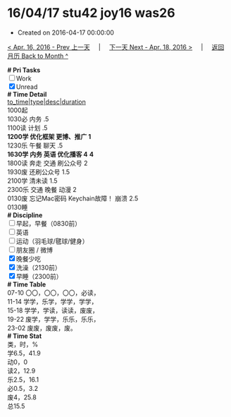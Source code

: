 # 16/04/17 stu42 joy16 was26

- Created on 2016-04-17 00:00:00

[< Apr. 16, 2016 - Prev 上一天](/lifelogs/2016/04/d16.md) &nbsp; &nbsp; | &nbsp; &nbsp; [下一天 Next - Apr. 18, 2016 >](/lifelogs/2016/04/d18.md) &nbsp; &nbsp; |  &nbsp; &nbsp; [返回月历 Back to Month ^](/lifelogs/2016/04/index.md)
<br/><div><b># Pri Tasks</b></div><div><input type="checkbox"/>Work</div><div><input checked="true" type="checkbox"/>Unread</div><div><b># Time Detail</b></div><div><u>to_time|type|desc|duration</u></div><div>1000起</div><div>1030必 内务 .5</div><div>1100读 计划 .5</div><div><b>1200学 优化框架 更博、推广 1</b></div><div>1230乐 午餐 聊天 .5</div><div><b>1630学 内务 英语 优化播客 4</b> <b>4</b></div><div>1800读 奔走 交通 刷公众号 2</div><div>1930废 还刷公众号 1.5</div><div>2100学 清未读 1.5</div><div>2300乐 交通 晚餐 动漫 2</div><div>0130废 忘记Mac密码 Keychain故障！ 崩溃 2.5</div><div>0130睡</div><div><b># Discipline</b></div><div><input type="checkbox"/>早起，早餐（0830前）</div><div><input type="checkbox"/>英语</div><div><input type="checkbox"/>运动（羽毛球/毽球/健身）</div><div><input type="checkbox"/>朋友圈 / 微博</div><div><input checked="true" type="checkbox"/>晚餐少吃</div><div><input checked="true" type="checkbox"/>洗澡（2130前）</div><div><input checked="true" type="checkbox"/>早睡（2300前）</div><div><b># Time Table</b></div><div>07-10 〇〇，〇〇，〇〇，必读，</div><div>11-14 学学，乐学，学学，学学，</div><div>15-18 学学，学读，读读，废废，</div><div>19-22 废学，学学，乐乐，乐乐，</div><div>23-02 废废，废废，废。</div><div><b># Time Stat</b></div><div>类，时，%</div><div>学6.5，41.9</div><div>动0，0</div><div>读2，12.9</div><div>乐2.5，16.1</div><div>必0.5，3.2</div><div>废4，25.8</div><div>总15.5</div>
